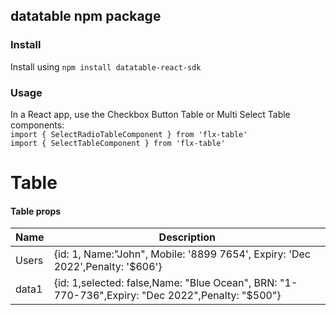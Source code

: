 ## datatable npm package


### Install

Install using `npm install datatable-react-sdk`

### Usage 
In a React app, use the Checkbox Button Table or Multi Select Table components:  
`import { SelectRadioTableComponent } from 'flx-table'`  
`import { SelectTableComponent } from 'flx-table'`  

   <div className="App">
      <h1>Table</h1>
      <SelectTableComponent List={Users}  />
      <SelectRadioTableComponent List={data1} />
    </div>

#### Table props

| Name        | Description      
| ----------- | -----------      
| Users        |  {id: 1, Name:"John", Mobile: '8899 7654', Expiry: 'Dec 2022',Penalty: '$606'}
| data1    | {id: 1,selected: false,Name: "Blue Ocean", BRN: "1-770-736",Expiry: "Dec 2022",Penalty: "$500"}       


